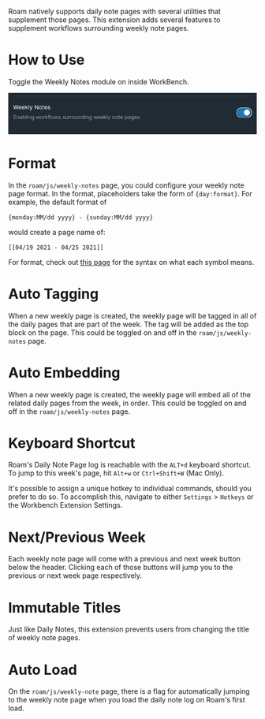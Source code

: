 Roam natively supports daily note pages with several utilities that supplement those pages. This extension adds several features to supplement workflows surrounding weekly note pages.

# How to Use

Toggle the Weekly Notes module on inside WorkBench.

![](media/toggle-weekly-notes.png)

# Format

In the `roam/js/weekly-notes` page, you could configure your weekly note page format. In the format, placeholders take the form of `{day:format}`. For example, the default format of

```plain text
{monday:MM/dd yyyy} - {sunday:MM/dd yyyy}
```

would create a page name of:

```plain text
[[04/19 2021 - 04/25 2021]]
```

For format, check out [this page](https://date-fns.org/v2.21.1/docs/format) for the syntax on what each symbol means.

# Auto Tagging

When a new weekly page is created, the weekly page will be tagged in all of the daily pages that are part of the week. The tag will be added as the top block on the page. This could be toggled on and off in the `roam/js/weekly-notes` page.

# Auto Embedding

When a new weekly page is created, the weekly page will embed all of the related daily pages from the week, in order. This could be toggled on and off in the `roam/js/weekly-notes` page.

# Keyboard Shortcut

Roam's Daily Note Page log is reachable with the `ALT+d` keyboard shortcut. To jump to this week's page, hit `Alt+w` or `Ctrl+Shift+W` (Mac Only).

It's possible to assign a unique hotkey to individual commands, should you prefer to do so. To accomplish this, navigate to either `Settings` > `Hotkeys` or the Workbench Extension Settings.

# Next/Previous Week

Each weekly note page will come with a previous and next week button below the header. Clicking each of those buttons will jump you to the previous or next week page respectively.

# Immutable Titles

Just like Daily Notes, this extension prevents users from changing the title of weekly note pages.

# Auto Load

On the `roam/js/weekly-note` page, there is a flag for automatically jumping to the weekly note page when you load the daily note log on Roam's first load.
